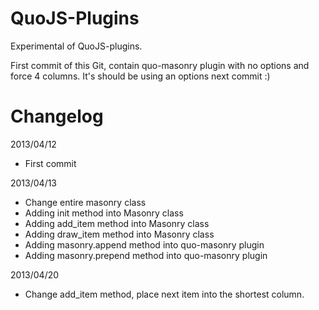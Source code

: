 QuoJS-Plugins
=============

Experimental of QuoJS-plugins.

First commit of this Git, contain quo-masonry plugin with no options and force
4 columns. It's should be using an options next commit :) 

Changelog
=========
2013/04/12 
- First commit

2013/04/13 
- Change entire masonry class
- Adding init method into Masonry class
- Adding add_item method into Masonry class
- Adding draw_item method into Masonry class
- Adding masonry.append method into quo-masonry plugin
- Adding masonry.prepend method into quo-masonry plugin

2013/04/20
- Change add_item method, place next item into the shortest column.
